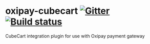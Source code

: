 # oxipay-cubecart [![Gitter](https://badges.gitter.im/oxipay/oxipay-cubecart.svg)](https://gitter.im/oxipay/oxipay-cubecart?utm_source=badge&utm_medium=badge&utm_campaign=pr-badge) [![Build status](https://ci.appveyor.com/api/projects/status/a6ptqjdmowj7brsk?svg=true)](https://ci.appveyor.com/project/oxipay/oxipay-cubecart)
CubeCart integration plugin for use with Oxipay payment gateway
